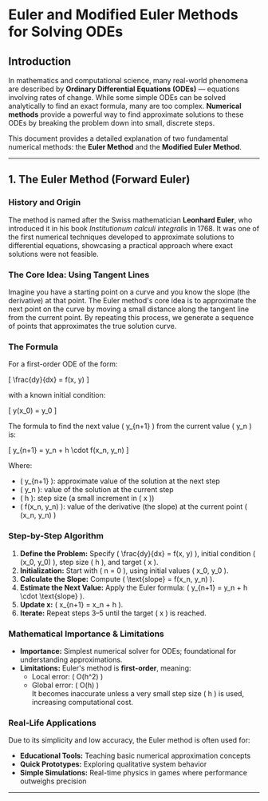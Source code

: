 # Euler and Modified Euler Methods for Solving ODEs

## Introduction
In mathematics and computational science, many real-world phenomena are described by **Ordinary Differential Equations (ODEs)** — equations involving rates of change. While some simple ODEs can be solved analytically to find an exact formula, many are too complex. **Numerical methods** provide a powerful way to find approximate solutions to these ODEs by breaking the problem down into small, discrete steps.

This document provides a detailed explanation of two fundamental numerical methods: the **Euler Method** and the **Modified Euler Method**.

---

## 1. The Euler Method (Forward Euler)

### History and Origin
The method is named after the Swiss mathematician **Leonhard Euler**, who introduced it in his book *Institutionum calculi integralis* in 1768. It was one of the first numerical techniques developed to approximate solutions to differential equations, showcasing a practical approach where exact solutions were not feasible.

### The Core Idea: Using Tangent Lines
Imagine you have a starting point on a curve and you know the slope (the derivative) at that point. The Euler method's core idea is to approximate the next point on the curve by moving a small distance along the tangent line from the current point. By repeating this process, we generate a sequence of points that approximates the true solution curve.

### The Formula
For a first-order ODE of the form:

\[
\frac{dy}{dx} = f(x, y)
\]

with a known initial condition:

\[
y(x_0) = y_0
\]

The formula to find the next value \( y_{n+1} \) from the current value \( y_n \) is:

\[
y_{n+1} = y_n + h \cdot f(x_n, y_n)
\]

Where:
- \( y_{n+1} \): approximate value of the solution at the next step  
- \( y_n \): value of the solution at the current step  
- \( h \): step size (a small increment in \( x \))  
- \( f(x_n, y_n) \): value of the derivative (the slope) at the current point \( (x_n, y_n) \)

### Step-by-Step Algorithm
1. **Define the Problem:** Specify \( \frac{dy}{dx} = f(x, y) \), initial condition \( (x_0, y_0) \), step size \( h \), and target \( x \).
2. **Initialization:** Start with \( n = 0 \), using initial values \( x_0, y_0 \).
3. **Calculate the Slope:** Compute \( \text{slope} = f(x_n, y_n) \).
4. **Estimate the Next Value:** Apply the Euler formula: \( y_{n+1} = y_n + h \cdot \text{slope} \).
5. **Update x:** \( x_{n+1} = x_n + h \).
6. **Iterate:** Repeat steps 3–5 until the target \( x \) is reached.

### Mathematical Importance & Limitations
- **Importance:** Simplest numerical solver for ODEs; foundational for understanding approximations.  
- **Limitations:** Euler's method is **first-order**, meaning:  
  - Local error: \( O(h^2) \)  
  - Global error: \( O(h) \)  
  It becomes inaccurate unless a very small step size \( h \) is used, increasing computational cost.

### Real-Life Applications
Due to its simplicity and low accuracy, the Euler method is often used for:
- **Educational Tools:** Teaching basic numerical approximation concepts  
- **Quick Prototypes:** Exploring qualitative system behavior  
- **Simple Simulations:** Real-time physics in games where performance outweighs precision

---
